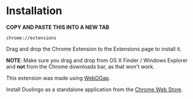 # Installation

**COPY AND PASTE THIS INTO A NEW TAB**

    chrome://extensions
    
Drag and drop the Chrome Extension to the Extensions page to install it.

**NOTE**: Make sure you drag and drop from OS X Finder / Windows Explorer and **not** from the Chrome downloads bar, as that won't work.

This extension was made using [WebDGap](https://mikethedj4.github.io/WebDGap/).

Install Duolingo as a standalone application from the [Chrome Web Store](https://chrome.google.com/webstore/detail/duolingo/pdooakoifjbjkjhjgfhlknnildhbnncl).
